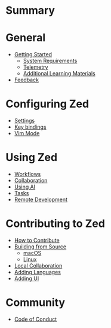 # Summary

# General

- [Getting Started](./getting_started.md)
  - [System Requirements](./system_requirements.md)
  - [Telemetry](./telemetry.md)
  - [Additional Learning Materials](./additional_learning_materials.md)
- [Feedback](./feedback.md)

# Configuring Zed

- [Settings](./configuring_zed.md)
- [Key bindings](./configuring_zed__key_bindings.md)
- [Vim Mode](./configuring_zed__configuring_vim.md)

# Using Zed

- [Workflows]()
- [Collaboration]()
- [Using AI]()
- [Tasks](./tasks.md)
- [Remote Development](./remote_development.md)

# Contributing to Zed

- [How to Contribute]()
- [Building from Source](./developing_zed__building_zed.md)
  - [macOS](./developing_zed__building_zed_macos.md)
  - [Linux](./developing_zed__building_zed_linux.md)
- [Local Collaboration](./developing_zed__local_collaboration.md)
- [Adding Languages](./developing_zed__adding_languages.md)
- [Adding UI]()

# Community

- [Code of Conduct](./CODE_OF_CONDUCT.md)

